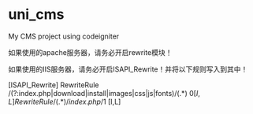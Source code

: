 # uni_cms
My CMS project using codeigniter


如果使用的apache服务器，请务必开启rewrite模块！

如果使用的IIS服务器，请务必开启ISAPI_Rewrite！并将以下规则写入到其中！

[ISAPI_Rewrite]
RewriteRule /(?:index\.php|download|install|images|css|js|fonts)/(.*) $0 [I,L]  
RewriteRule /(.*) /index.php/$1 [I,L]
